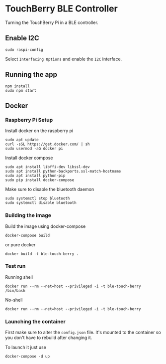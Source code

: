 # TouchBerry BLE Controller

Turning the TouchBerry Pi in a BLE controller.

## Enable I2C

```shell
sudo raspi-config
```

Select `Interfacing Options` and enable the `I2C` interface.

## Running the app

```shell
npm install
sudo npm start
```

## Docker

### Raspberry Pi Setup

Install docker on the raspberry pi

```shell
sudo apt update
curl -sSL https://get.docker.com/ | sh
sudo usermod -aG docker pi
```

Install docker compose

```shell
sudo apt install libffi-dev libssl-dev
sudo apt install python-backports.ssl-match-hostname
sudo apt install python-pip
sudo pip install docker-compose
```

Make sure to disable the bluetooth daemon

```shell
sudo systemctl stop bluetooth
sudo systemctl disable bluetooth
```

### Building the image

Build the image using docker-compose

```shell
docker-compose build
```

or pure docker

```shell
docker build -t ble-touch-berry .
```

### Test run

Running shell

```shell
docker run --rm --net=host --privileged -i -t ble-touch-berry /bin/bash
```

No-shell

```shell
docker run --rm --net=host --privileged -i -t ble-touch-berry
```

### Launching the container

First make sure to alter the `config.json` file. It's mounted to the container so you don't have to rebuild after changing it.

To launch it just use

```shell
docker-compose -d up
```